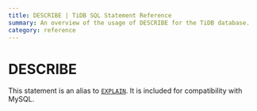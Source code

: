```yaml
---
title: DESCRIBE | TiDB SQL Statement Reference
summary: An overview of the usage of DESCRIBE for the TiDB database.
category: reference
---
```


# DESCRIBE

This statement is an alias to [`EXPLAIN`](/v3.0/reference/sql/statements/explain.md). It is included for compatibility with MySQL.
